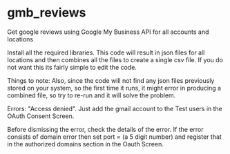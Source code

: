 # gmb_reviews
Get google reviews using Google My Business API for all accounts and locations

Install all the required libraries.
This code will result in json files for all locations and then combines all the files to create a single csv file. If you do not want this its fairly simple to edit the code.

Things to note:
Also, since the code will not find any json files previously stored on your system, so the first time it runs, it might error in producing a combined file, so try to re-run and it will solve the problem.

Errors:
 "Access denied". 
 Just add the gmail account to the Test users in the OAuth Consent Screen.

Before dismissing the error, check the details of the error. If the error consists of domain error then set port = (a 5 digit number) and register that in the authorized domains section in the Oauth Screen.
